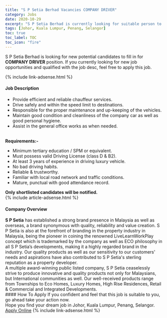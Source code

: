 ```yaml
---
title: "S P Setia Berhad Vacancies COMPANY DRIVER" 
category: Jobs 
date: 2020-10-29 
excerpt: "S P Setia Berhad is currently looking for suitable person to fill in the COMPANY DRIVER which positioned at Johor, Kuala Lumpur, Penang, Selangor" 
tags: [Johor, Kuala Lumpur, Penang, Selangor] 
toc: true 
toc_label: TOC 
toc_icon: "fire" 
--- 
```


<p>S P Setia Berhad is looking for new potential candidates to fill in for <b>COMPANY DRIVER</b> position. If you currently looking for new job opportunities and qualified with the job desc, feel free to apply this job.
</p>{% include link-adsense.html %} 
<div><div><h4>Job Description</h4></div><div><div><span><div><div><ul><li>Provide efficient and reliable chauffeur services.</li><li>Drive safely and within the speed limit to destinations.</li><li>Responsible for the proper maintenance and up-keeping of the vehicles.</li><li>Maintain good condition and cleanliness of the company car as well as good personal hygiene.</li><li>Assist in the general office works as when needed.</li></ul><div><br><strong>Requirements:-</strong></div><ul><li>Minimum tertiary education / SPM or equivalent.</li><li>Must possess valid Driving License (class D &amp; B2).</li><li>At least 3 years of experience in driving luxury vehicle.</li><li>No bad driving habits.</li><li>Reliable &amp; trustworthy.</li><li>Familiar with local road network and traffic conditions.</li><li>Mature, punctual with good attendance record.</li></ul><div><strong>Only shortlisted candidates will be notified.</strong></div></div></div></span></div></div></div> 
{% include article-adsense.html %} 
<div><div><h4>Company Overview</h4></div><div><div><span><div><div>
<div>
<strong>S P Setia</strong> has established a strong brand presence in Malaysia as well as overseas, a brand synonymous with quality, reliability and value creation. S P Setia is also at the forefront of branding in the property industry in Malaysia, being the pioneer in coining the renowned LiveLearnWorkPlay concept which is trademarked by the company as well as ECO philosophy in all S P Setia&#8217;s developments, making it a highly regarded brand in the industry. Our quality products as well as our sensitivity to our customers' needs and aspirations have also contributed to S P Setia's sterling reputation as a property developer.</div>
<div>
		A multiple award-winning public listed company, S P Setia ceaselessly strive to produce innovative and quality products not only for Malaysians, but International communities as well. Our well-received products range from Townships to Eco Homes, Luxury Homes, High Rise Residences, Retail &amp; Commercial and Integrated Developments.</div>
</div></div></span></div></div></div> 
#### How To Apply 
If you confident and feel that this job is suitable to you, go ahead take your action now. <br/> 
Hope you find your dream job in Johor, Kuala Lumpur, Penang, Selangor. <br/> 
<a href="https://www.jobstreet.com.my/en/job/company-driver-4413844?jobId=jobstreet-my-job-4413844&sectionRank=9&token=0~4e0c7a81-5c92-485b-aa3f-8d9639f2c0e4&fr=SRP%20View%20In%20New%20Ta" class="btn btn--info" target="_blank" rel="nofollow noopenner">Apply Online</a> 
{% include link-adsense.html %} 